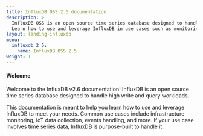 ```yaml
---
title: InfluxDB OSS 2.5 documentation
description: >
  InfluxDB OSS is an open source time series database designed to handle high write and query loads.
  Learn how to use and leverage InfluxDB in use cases such as monitoring metrics, IoT data, and events.
layout: landing-influxdb
menu:
  influxdb_2_5:
    name: InfluxDB OSS 2.5
weight: 1
---
```


#### Welcome
Welcome to the InfluxDB v2.6 documentation!
InfluxDB is an open source time series database designed to handle high write and query workloads.

This documentation is meant to help you learn how to use and leverage InfluxDB to meet your needs.
Common use cases include infrastructure monitoring, IoT data collection, events handling, and more.
If your use case involves time series data, InfluxDB is purpose-built to handle it.
